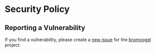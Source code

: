 # Security Policy

## Reporting a Vulnerability

If you find a vulnerability, please create a [new issue](https://github.com/cvdg/bmvl/issues/new) for the [bromvogel](https://github.com/cvdg/bmvl) project.
